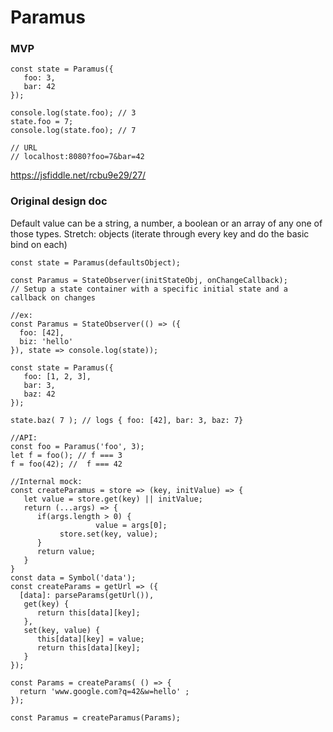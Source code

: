 # Paramus

### MVP

```
const state = Paramus({
   foo: 3, 
   bar: 42
});

console.log(state.foo); // 3
state.foo = 7;
console.log(state.foo); // 7

// URL
// localhost:8080?foo=7&bar=42
```
https://jsfiddle.net/rcbu9e29/27/

### Original design doc
Default value can be a string, a number, a boolean or an array of any one of those types. 
Stretch: objects (iterate through every key and do the basic bind on each) 

```
const state = Paramus(defaultsObject);

const Paramus = StateObserver(initStateObj, onChangeCallback);
// Setup a state container with a specific initial state and a callback on changes

//ex:
const Paramus = StateObserver(() => ({
  foo: [42],
  ‎biz: 'hello'
}), state => console.log(state));

const state = Paramus({
   foo: [1, 2, 3],
   ‎bar: 3, 
   ‎baz: 42
});

state.baz( 7 ); // logs { foo: [42], bar: 3, baz: 7} 
```

```
//API:
const foo = Paramus('foo', 3);
let f = foo(); // f === 3
f = foo(42); //  f === 42
```

```
//Internal mock:
const createParamus = store => (key, initValue) => {
   let value = store.get(key) || initValue;
   ‎return (...args) => {
   ‎   if(args.length > 0) {
   ‎				value = args[0];
   ‎        store.set(key, value);
   ‎   } 
   ‎   return value;
   ‎} 
} 
const data = Symbol('data');
const createParams = getUrl => ({
  [data]: parseParams(getUrl()), 
   get(key) {
   ‎   return this[data][key];
   ‎}, 
   ‎set(key, value) {
   ‎   this[data][key] = value;
   ‎   return this[data][key];
   ‎}
});

const Params = createParams( () => {
  return 'www.google.com?q=42&w=hello' ;
});

const Paramus = createParamus(Params);
```
